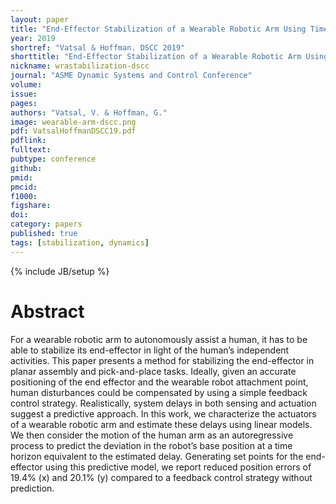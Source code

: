 ```yaml
---
layout: paper
title: "End-Effector Stabilization of a Wearable Robotic Arm Using Time Series Modeling of Human Disturbances"
year: 2019
shortref: "Vatsal & Hoffman. DSCC 2019"
shorttitle: "End-Effector Stabilization of a Wearable Robotic Arm Using Time Series Modeling of Human Disturbances"
nickname: wrastabilization-dscc
journal: "ASME Dynamic Systems and Control Conference"
volume:
issue:
pages:
authors: "Vatsal, V. & Hoffman, G."
image: wearable-arm-dscc.png
pdf: VatsalHoffmanDSCC19.pdf
pdflink:
fulltext:  
pubtype: conference
github:
pmid:  
pmcid:
f1000:
figshare:
doi:
category: papers
published: true
tags: [stabilization, dynamics]
---
```

{% include JB/setup %}

# Abstract

For a wearable robotic arm to autonomously assist a human, it has to be able to stabilize its end-effector in light of the human’s independent activities. This paper presents a method for stabilizing the end-effector in planar assembly and pick-and-place tasks. Ideally, given an accurate positioning of the end effector and the wearable robot attachment point, human disturbances could be compensated by using a simple feedback control strategy. Realistically, system delays in both sensing and actuation suggest a predictive approach. In this work, we characterize the actuators of a wearable robotic arm and estimate these delays using linear models. We then consider the motion of the human arm as an autoregressive process to predict the deviation in the robot’s base position at a time horizon equivalent to the estimated delay. Generating set points for the end-effector using this predictive model, we report reduced position errors of 19.4% (x) and 20.1% (y) compared to a feedback control strategy without prediction.
